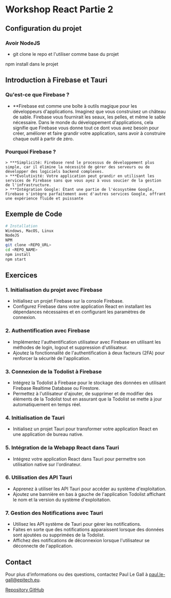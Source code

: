 # Workshop React Partie 2

## Configuration du projet

### Avoir NodeJS

* git clone le repo et l'utiliser comme base du projet

npm install dans le projet

## Introduction à Firebase et Tauri

### Qu'est-ce que Firebase ?

- **Firebase est comme une boîte à outils magique pour les développeurs d'applications. Imaginez que vous construisez un château de sable. Firebase vous fournirait les seaux, les pelles, et même le sable nécessaire. Dans le monde du développement d'applications, cela signifie que Firebase vous donne tout ce dont vous avez besoin pour créer, améliorer et faire grandir votre application, sans avoir à construire chaque outil à partir de zéro.

### Pourquoi Firebase ?

    > ***Simplicité: Firebase rend le processus de développement plus simple, car il élimine la nécessité de gérer des serveurs ou de développer des logiciels backend complexes.
    > ***Évolutivité: Votre application peut grandir en utilisant les services de Firebase sans que vous ayez à vous soucier de la gestion de l'infrastructure.
    > ***Intégration Google: Étant une partie de l'écosystème Google, Firebase s'intègre parfaitement avec d'autres services Google, offrant une expérience fluide et puissante

## Exemple de Code

```bash
# Installation
Windows, MacOS, Linux
NodeJS
NPM
git clone <REPO_URL>
cd <REPO_NAME>
npm install
npm start
```

## Exercices

### 1. Initialisation du projet avec Firebase

- Initialisez un projet Firebase sur la console Firebase.
- Configurez Firebase dans votre application React en installant les dépendances nécessaires et en configurant les paramètres de connexion.

### 2. Authentification avec Firebase

- Implémentez l'authentification utilisateur avec Firebase en utilisant les méthodes de login, logout et suppression d'utilisateur.
- Ajoutez la fonctionnalité de l'authentification à deux facteurs (2FA) pour renforcer la sécurité de l'application.

### 3. Connexion de la Todolist à Firebase

- Intégrez la Todolist à Firebase pour le stockage des données en utilisant Firebase Realtime Database ou Firestore.
- Permettez à l'utilisateur d'ajouter, de supprimer et de modifier des éléments de la Todolist tout en assurant que la Todolist se mette à jour automatiquement en temps réel.

### 4. Initialisation de Tauri

- Initialisez un projet Tauri pour transformer votre application React en une application de bureau native.

### 5. Intégration de la Webapp React dans Tauri

- Intégrez votre application React dans Tauri pour permettre son utilisation native sur l'ordinateur.

### 6. Utilisation des API Tauri

- Apprenez à utiliser les API Tauri pour accéder au système d'exploitation.
- Ajoutez une bannière en bas à gauche de l'application Todolist affichant le nom et la version du système d'exploitation.

### 7. Gestion des Notifications avec Tauri

- Utilisez les API système de Tauri pour gérer les notifications.
- Faites en sorte que des notifications apparaissent lorsque des données sont ajoutées ou supprimées de la Todolist.
- Affichez des notifications de déconnexion lorsque l'utilisateur se déconnecte de l'application.


## Contact

Pour plus d'informations ou des questions, contactez Paul Le Gall à paul.le-gall@epitech.eu.

[Repository GitHub](https://www.github.com/luapp)
